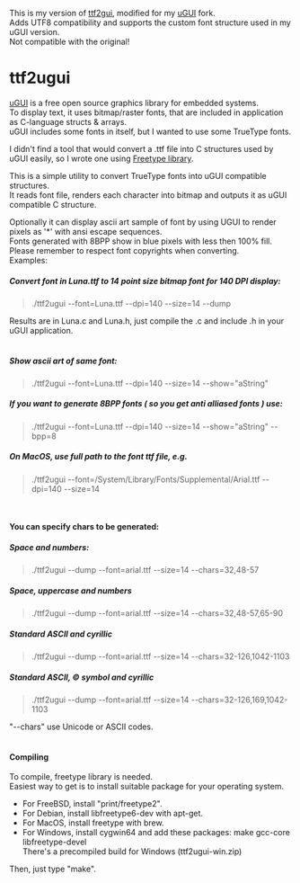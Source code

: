 This is my version of [ttf2gui](https://github.com/AriZuu/ttf2ugui), modified for my [uGUI](https://github.com/deividalfa/UGUI) fork.<br>
Adds UTF8 compatibility and supports the custom font structure used in my uGUI version.<br>
Not compatible with the original!<br>

ttf2ugui
========

[uGUI][1] is a free open source graphics library for embedded systems.<br>
To display text, it uses bitmap/raster fonts, that are included in application as C-language structs & arrays.<br>
uGUI includes some fonts in itself, but I wanted to use some TrueType fonts.<br>

I didn't find a tool that would convert a .ttf file into C structures used by uGUI easily, so I wrote one using [Freetype library][2].<br>

This is a simple utility to convert TrueType fonts into uGUI compatible structures.<br>
It reads font file, renders each character into bitmap and outputs it as uGUI compatible C structure.<br>

Optionally it can display ascii art sample of font by using UGUI to render pixels as '*' with ansi escape sequences.<br>
Fonts generated with 8BPP show in blue pixels with less then 100% fill.<br>
Please remember to respect font copyrights when converting.<br>
Examples:<br>

##### Convert font in Luna.ttf to 14 point size bitmap font for 140 DPI display:<br>

>./ttf2ugui --font=Luna.ttf --dpi=140 --size=14 --dump

Results are in Luna.c and Luna.h, just compile the .c and include .h in your uGUI application.<br><br>

##### Show ascii art of same font:<br>
>./ttf2ugui --font=Luna.ttf --dpi=140 --size=14 --show="aString"

##### If you want to generate 8BPP fonts ( so you get anti alliased fonts ) use:<br>
>./ttf2ugui --font=Luna.ttf --dpi=140 --size=14 --show="aString" --bpp=8

##### On MacOS, use full path to the font ttf file, e.g.<br>
>./ttf2ugui --font=/System/Library/Fonts/Supplemental/Arial.ttf --dpi=140 --size=14

<br>

#### You can specify chars to be generated:
##### Space and numbers:<br>
>./ttf2ugui --dump --font=arial.ttf --size=14 --chars=32,48-57

##### Space, uppercase and numbers<br>
>./ttf2ugui --dump --font=arial.ttf --size=14 --chars=32,48-57,65-90

##### Standard ASCII and cyrillic<br>
>./ttf2ugui --dump --font=arial.ttf --size=14 --chars=32-126,1042-1103

##### Standard ASCII, © symbol and cyrillic<br>
>./ttf2ugui --dump --font=arial.ttf --size=14 --chars=32-126,169,1042-1103

"--chars" use Unicode or ASCII codes.<br>
<br>

#### Compiling
To compile, freetype library is needed.<br>
Easiest way to get is to install suitable package for your operating system.<br>

- For FreeBSD, install "print/freetype2".<br>
- For Debian, install libfreetype6-dev with apt-get.<br>
- For MacOS, install freetype with brew.<br>
- For Windows, install cygwin64 and add these packages: make gcc-core libfreetype-devel<br>
There's a precompiled build for Windows (ttf2ugui-win.zip)<br>

Then, just type "make".<br>

[1]: http://www.embeddedlightning.com/ugui/
[2]: http://freetype.org/
